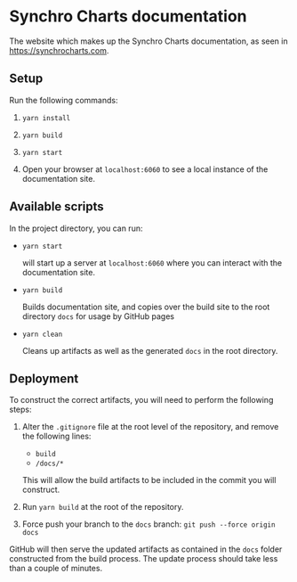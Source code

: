 # Synchro Charts documentation

The website which makes up the Synchro Charts documentation, as seen in https://synchrocharts.com.

## Setup
Run the following commands:

1. `yarn install`

2. `yarn build`

3. `yarn start`

4. Open your browser at `localhost:6060` to see a local instance of the documentation site.

## Available scripts

In the project directory, you can run:

- `yarn start`

  will start up a server at `localhost:6060` where you can interact with the documentation site.

- `yarn build`

  Builds documentation site, and copies over the build site to the root directory `docs` for usage by GitHub pages

- `yarn clean`

  Cleans up artifacts as well as the generated `docs` in the root directory.

## Deployment
To construct the correct artifacts, you will need to perform the following steps:

1. Alter the `.gitignore` file at the root level of the repository, and remove the following lines:
    - `build`
    - `/docs/*`
  
   This will allow the build artifacts to be included in the commit you will construct. 

2. Run `yarn build` at the root of the repository.

3. Force push your branch to the `docs` branch: `git push --force origin docs`

GitHub will then serve the updated artifacts as contained in the `docs` folder constructed from the build process. The update process should take less than a couple of minutes.